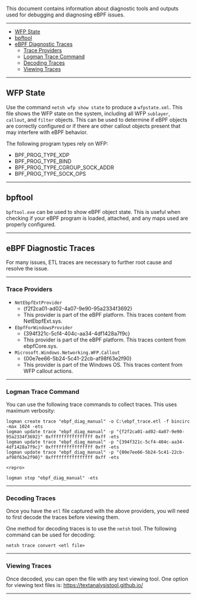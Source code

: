 This document contains information about diagnostic tools and outputs used for debugging and diagnosing eBPF issues.

--------------------

- [WFP State](#wfp-state)
- [bpftool](#bpftool)
- [eBPF Diagnostic Traces](#ebpf-diagnostic-traces)
  - [Trace Providers](#trace-providers)
  - [Logman Trace Command](#logman-trace-command)
  - [Decoding Traces](#decoding-traces)
  - [Viewing Traces](#viewing-traces)

--------------------

## WFP State

Use the command `netsh wfp show state` to produce a `wfpstate.xml`. This file shows the WFP state on the system,
including all WFP `sublayer`, `callout`, and `filter` objects. This can be used to determine if eBPF objects are
correctly configured or if there are other callout objects present that may interfere with eBPF behavior.

The following program types rely on WFP:
- BPF_PROG_TYPE_XDP
- BPF_PROG_TYPE_BIND
- BPF_PROG_TYPE_CGROUP_SOCK_ADDR
- BPF_PROG_TYPE_SOCK_OPS

--------------------
## bpftool

`bpftool.exe` can be used to show eBPF object state. This is useful when checking if your eBPF program is loaded,
attached, and any maps used are properly configured.

--------------------

## eBPF Diagnostic Traces

For many issues, ETL traces are necessary to further root cause and resolve the issue.

--------------------

### Trace Providers

- `NetEbpfExtProvider`
    - {f2f2ca01-ad02-4a07-9e90-95a2334f3692}
    - This provider is part of the eBPF platform. This traces content from NetEbpfExt.sys.
- `EbpfForWindowsProvider`
    - {394f321c-5cf4-404c-aa34-4df1428a7f9c}
    - This provider is part of the eBPF platform. This traces content from ebpfCore.sys.
- `Microsoft.Windows.Networking.WFP.Callout`
    - {00e7ee66-5b24-5c41-22cb-af98f63e2f90}
    - This provider is part of the Windows OS. This traces content from WFP callout actions.

--------------------

### Logman Trace Command

You can use the following trace commands to collect traces. This uses maximum verbosity:
```
logman create trace "ebpf_diag_manual" -o C:\ebpf_trace.etl -f bincirc -max 1024 -ets
logman update trace "ebpf_diag_manual" -p "{f2f2ca01-ad02-4a07-9e90-95a2334f3692}" 0xffffffffffffffff 0xff -ets
logman update trace "ebpf_diag_manual" -p "{394f321c-5cf4-404c-aa34-4df1428a7f9c}" 0xffffffffffffffff 0xff -ets
logman update trace "ebpf_diag_manual" -p "{00e7ee66-5b24-5c41-22cb-af98f63e2f90}" 0xffffffffffffffff 0xff -ets

<repro>

logman stop "ebpf_diag_manual" -ets
```

--------------------

### Decoding Traces

Once you have the `etl` file captured with the above providers, you will need to first decode the traces before viewing
them.

One method for decoding traces is to use the `netsh` tool. The following command can be used for decoding:
```
netsh trace convert <etl file>
```

--------------------

### Viewing Traces
Once decoded, you can open the file with any text viewing tool. One option for viewing text files is:
https://textanalysistool.github.io/

--------------------